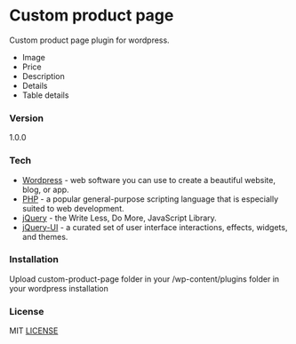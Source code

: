 # Custom product page

Custom product page plugin for wordpress.

  - Image
  - Price
  - Description
  - Details
  - Table details

### Version
1.0.0

### Tech

* [Wordpress] - web software you can use to create a beautiful website, blog, or app.
* [PHP] - a popular general-purpose scripting language that is especially suited to web development.
* [jQuery] - the Write Less, Do More, JavaScript Library.
* [jQuery-UI] - a curated set of user interface interactions, effects, widgets, and themes.

### Installation
Upload custom-product-page folder in your /wp-content/plugins folder in your wordpress installation


### License

MIT [LICENSE]

[LICENSE]:https://github.com/ToniChaz/custom-product-page/blob/master/LICENSE
[Wordpress]:https://www.wordpress.com/
[PHP]:http://php.net/
[jQuery]:http://jquery.com
[jQuery-UI]:https://jqueryui.com/
